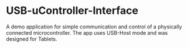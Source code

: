 USB-uController-Interface
=========================

A demo application for simple communication and control of a physically connected microcontroller. The app uses USB-Host mode and was designed for Tablets.
